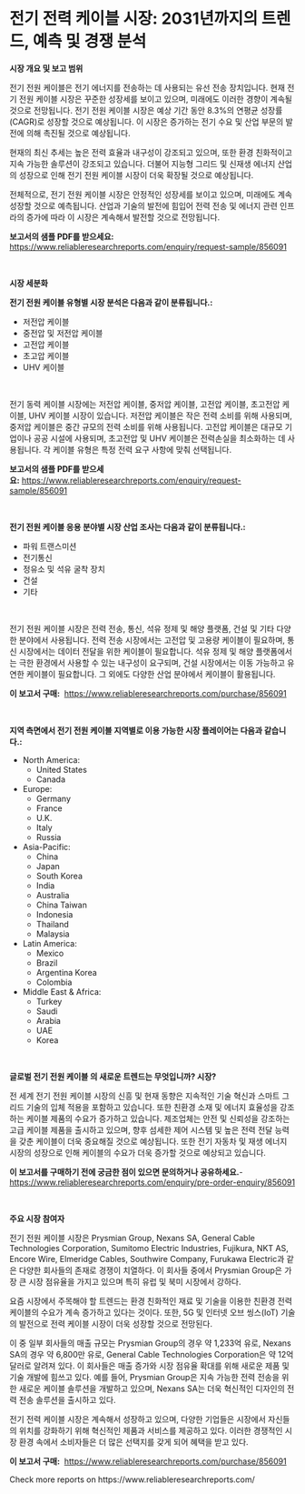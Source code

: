 <p><h1>전기 전력 케이블 시장: 2031년까지의 트렌드, 예측 및 경쟁 분석</h1></p><p><strong>시장 개요 및 보고 범위</strong></p>
<p><p>전기 전원 케이블은 전기 에너지를 전송하는 데 사용되는 유선 전송 장치입니다. 현재 전기 전원 케이블 시장은 꾸준한 성장세를 보이고 있으며, 미래에도 이러한 경향이 계속될 것으로 전망됩니다. 전기 전원 케이블 시장은 예상 기간 동안 8.3%의 연평균 성장률(CAGR)로 성장할 것으로 예상됩니다. 이 시장은 증가하는 전기 수요 및 산업 부문의 발전에 의해 촉진될 것으로 예상됩니다.</p><p>현재의 최신 추세는 높은 전력 효율과 내구성이 강조되고 있으며, 또한 환경 친화적이고 지속 가능한 솔루션이 강조되고 있습니다. 더불어 지능형 그리드 및 신재생 에너지 산업의 성장으로 인해 전기 전원 케이블 시장이 더욱 확장될 것으로 예상됩니다.</p><p>전체적으로, 전기 전원 케이블 시장은 안정적인 성장세를 보이고 있으며, 미래에도 계속 성장할 것으로 예측됩니다. 산업과 기술의 발전에 힘입어 전력 전송 및 에너지 관련 인프라의 증가에 따라 이 시장은 계속해서 발전할 것으로 전망됩니다.</p></p>
<p><strong>보고서의 샘플 PDF를 받으세요:</strong> <a href="https://www.reliableresearchreports.com/enquiry/request-sample/856091">https://www.reliableresearchreports.com/enquiry/request-sample/856091</a></p>
<p>&nbsp;</p>
<p><strong>시장 세분화</strong></p>
<p><strong>전기 전원 케이블 유형별 시장 분석은 다음과 같이 분류됩니다.:</strong></p>
<p><ul><li>저전압 케이블</li><li>중전압 및 저전압 케이블</li><li>고전압 케이블</li><li>초고압 케이블</li><li>UHV 케이블</li></ul></p>
<p>&nbsp;</p>
<p><p>전기 동력 케이블 시장에는 저전압 케이블, 중저압 케이블, 고전압 케이블, 초고전압 케이블, UHV 케이블 시장이 있습니다. 저전압 케이블은 작은 전력 소비를 위해 사용되며, 중저압 케이블은 중간 규모의 전력 소비를 위해 사용됩니다. 고전압 케이블은 대규모 기업이나 공공 시설에 사용되며, 초고전압 및 UHV 케이블은 전력손실을 최소화하는 데 사용됩니다. 각 케이블 유형은 특정 전력 요구 사항에 맞춰 선택됩니다.</p></p>
<p><strong>보고서의 샘플 PDF를 받으세요:</strong>&nbsp;<a href="https://www.reliableresearchreports.com/enquiry/request-sample/856091">https://www.reliableresearchreports.com/enquiry/request-sample/856091</a></p>
<p>&nbsp;</p>
<p><strong> 전기 전원 케이블 응용 분야별 시장 산업 조사는 다음과 같이 분류됩니다.:</strong></p>
<p><ul><li>파워 트랜스미션</li><li>전기통신</li><li>정유소 및 석유 굴착 장치</li><li>건설</li><li>기타</li></ul></p>
<p>&nbsp;</p>
<p><p>전기 전원 케이블 시장은 전력 전송, 통신, 석유 정제 및 해양 플랫폼, 건설 및 기타 다양한 분야에서 사용됩니다. 전력 전송 시장에서는 고전압 및 고용량 케이블이 필요하며, 통신 시장에서는 데이터 전달을 위한 케이블이 필요합니다. 석유 정제 및 해양 플랫폼에서는 극한 환경에서 사용할 수 있는 내구성이 요구되며, 건설 시장에서는 이동 가능하고 유연한 케이블이 필요합니다. 그 외에도 다양한 산업 분야에서 케이블이 활용됩니다.</p></p>
<p><strong>이 보고서 구매:</strong>&nbsp; <a href="https://www.reliableresearchreports.com/purchase/856091">https://www.reliableresearchreports.com/purchase/856091</a></p>
<p>&nbsp;</p>
<p><strong>지역 측면에서 전기 전원 케이블 지역별로 이용 가능한 시장 플레이어는 다음과 같습니다.:</strong></p>
<p><ul>
    <li>
        North America:
        <ul>
            <li>United States</li>
            <li>Canada</li>
        </ul>
    </li>
    <li>
        Europe:
        <ul>
            <li>Germany</li>
            <li>France</li>
            <li>U.K.</li>
            <li>Italy</li>
            <li>Russia</li>
        </ul>
    </li>
    <li>
        Asia-Pacific:
        <ul>
            <li>China</li>
            <li>Japan</li>
            <li>South Korea</li>
            <li>India</li>
            <li>Australia</li>
            <li>China Taiwan</li>
            <li>Indonesia</li>
            <li>Thailand</li>
            <li>Malaysia</li>
        </ul>
    </li>
    <li>
        Latin America:
        <ul>
            <li>Mexico</li>
            <li>Brazil</li>
            <li>Argentina Korea</li>
            <li>Colombia</li>
        </ul>
    </li>
    <li>
        Middle East & Africa:
        <ul>
            <li>Turkey</li>
            <li>Saudi</li>
            <li>Arabia</li>
            <li>UAE</li>
            <li>Korea</li>
        </ul>
    </li>
    </ul></p>
<p>&nbsp;</p>
<p><strong>글로벌 전기 전원 케이블 의 새로운 트렌드는 무엇입니까? 시장?</strong></p>
<p><p>전 세계 전기 전원 케이블 시장의 신흥 및 현재 동향은 지속적인 기술 혁신과 스마트 그리드 기술의 입체 적용을 포함하고 있습니다. 또한 친환경 소재 및 에너지 효율성을 강조하는 케이블 제품의 수요가 증가하고 있습니다. 제조업체는 안전 및 신뢰성을 강조하는 고급 케이블 제품을 출시하고 있으며, 향후 섬세한 제어 시스템 및 높은 전력 전달 능력을 갖춘 케이블이 더욱 중요해질 것으로 예상됩니다. 또한 전기 자동차 및 재생 에너지 시장의 성장으로 인해 케이블의 수요가 더욱 증가할 것으로 예상되고 있습니다.</p></p>
<p><strong>이 보고서를 구매하기 전에 궁금한 점이 있으면 문의하거나 공유하세요.</strong>- <a href="https://www.reliableresearchreports.com/enquiry/pre-order-enquiry/856091">https://www.reliableresearchreports.com/enquiry/pre-order-enquiry/856091</a></p>
<p>&nbsp;</p>
<p><strong>주요 시장 참여자</strong></p>
<p><p>전기 전원 케이블 시장은 Prysmian Group, Nexans SA, General Cable Technologies Corporation, Sumitomo Electric Industries, Fujikura, NKT AS, Encore Wire, Elmeridge Cables, Southwire Company, Furukawa Electric과 같은 다양한 회사들의 존재로 경쟁이 치열하다. 이 회사들 중에서 Prysmian Group은 가장 큰 시장 점유율을 가지고 있으며 특히 유럽 및 북미 시장에서 강하다.</p><p>요즘 시장에서 주목해야 할 트렌드는 환경 친화적인 재료 및 기술을 이용한 친환경 전력 케이블의 수요가 계속 증가하고 있다는 것이다. 또한, 5G 및 인터넷 오브 씽스(IoT) 기술의 발전으로 전력 케이블 시장이 더욱 성장할 것으로 전망된다.</p><p>이 중 일부 회사들의 매출 규모는 Prysmian Group의 경우 약 1,233억 유로, Nexans SA의 경우 약 6,800만 유로, General Cable Technologies Corporation은 약 12억 달러로 알려져 있다. 이 회사들은 매출 증가와 시장 점유율 확대를 위해 새로운 제품 및 기술 개발에 힘쓰고 있다. 예를 들어, Prysmian Group은 지속 가능한 전력 전송을 위한 새로운 케이블 솔루션을 개발하고 있으며, Nexans SA는 더욱 혁신적인 디자인의 전력 전송 솔루션을 출시하고 있다.</p><p>전기 전력 케이블 시장은 계속해서 성장하고 있으며, 다양한 기업들은 시장에서 자신들의 위치를 강화하기 위해 혁신적인 제품과 서비스를 제공하고 있다. 이러한 경쟁적인 시장 환경 속에서 소비자들은 더 많은 선택지를 갖게 되어 혜택을 받고 있다.</p></p>
<p><strong>이 보고서 구매:</strong>&nbsp;&nbsp;<a href="https://www.reliableresearchreports.com/purchase/856091">https://www.reliableresearchreports.com/purchase/856091</a></p>
<p>Check more reports on https://www.reliableresearchreports.com/</p>
